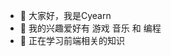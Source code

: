 - 👋 大家好，我是Cyearn
- 👀 我的兴趣爱好有 游戏 音乐 和 编程
- 🌱 正在学习前端相关的知识

<!---
Cyearn/Cyearn is a ✨ special ✨ repository because its `README.md` (this file) appears on your GitHub profile.
You can click the Preview link to take a look at your changes.
--->
